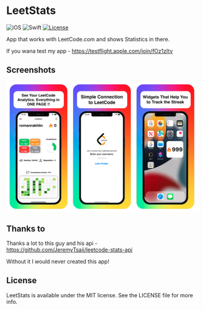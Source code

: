 # LeetStats

![iOS](https://img.shields.io/badge/iOS-15%20-blue)
![Swift](https://img.shields.io/badge/Swift-5-orange?logo=Swift&logoColor=white)
[![License](https://img.shields.io/github/license/romarakhlin/CoronaMap)](https://github.com/romarakhlin/CoronaMap/blob/master/LICENSE)

App that works with LeetCode.com and shows Statistics in there.

If you wana test my app - https://testflight.apple.com/join/fOz1zItv

## Screenshots

![image](./image.png)

## Thanks to

Thanks a lot to this guy and his api - https://github.com/JeremyTsaii/leetcode-stats-api

Without it I would never created this app!

## License
LeetStats is available under the MIT license. See the LICENSE file for more info.
